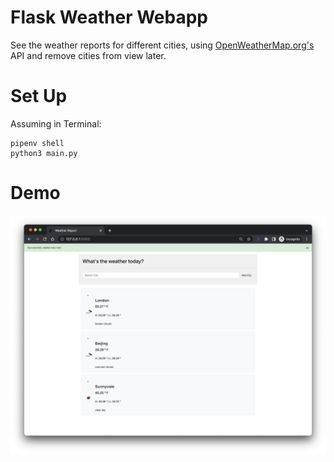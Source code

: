 # Flask Weather Webapp

See the weather reports for different cities, using <a href="https://openweathermap.org/">OpenWeatherMap.org's</a> API and remove cities from view later.

# Set Up
Assuming in Terminal:
```
pipenv shell
python3 main.py
```

# Demo
<img src="https://github.com/jschhie/weather-app/blob/master/same%20weather%20webapp.png" alter="Demo of weather web app">
